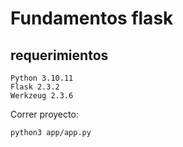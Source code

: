 # Fundamentos flask

## requerimientos
```text
Python 3.10.11
Flask 2.3.2
Werkzeug 2.3.6
```

Correr proyecto:
```bash
python3 app/app.py
```

